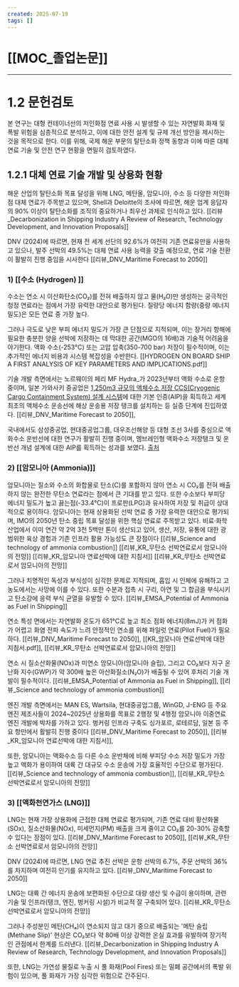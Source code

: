 ```yaml
---
created: 2025-07-19
tags: []
---
```

# [[MOC_졸업논문]]
---

# 1.2 문헌검토
본 연구는 대형 컨테이너선의 저인화점 연료 사용 시 발생할 수 있는 자연발화 화재 및 폭발 위험을 심층적으로 분석하고, 이에 대한 안전 설계 및 규제 개선 방안을 제시하는 것을 목적으로 한다. 이를 위해, 국제 해운 부문의 탈탄소화 정책 동향과 이에 따른 대체 연료 기술 및 안전 연구 현황을 면밀히 검토하였다.

## 1.2.1 대체 연료 기술 개발 및 상용화 현황
해운 산업의 탈탄소화 목표 달성을 위해 LNG, 메탄올, 암모니아, 수소 등 다양한 저인화점 대체 연료가 주목받고 있으며, Shell과 Deloitte의 조사에 따르면, 해운 업계 응답자의 90% 이상이 탈탄소화를 조직의 중요하거나 최우선 과제로 인식하고 있다. [[리뷰_Decarbonization in Shipping Industry A Review of Research, Technology Development, and Innovation Proposals]] 

DNV (2024)에 따르면, 현재 전 세계 선단의 92.6%가 여전히 기존 연료유만을 사용하고 있으나, 발주 선박의 49.5%는 대체 연료 사용 능력을 갖출 예정으로, 연료 기술 전환이 활발히 진행 중임을 시사한다 [[리뷰_DNV_Maritime Forecast to 2050]] 

### 1) [[수소 (Hydrogen) ]]
수소는 연소 시 이산화탄소(CO₂)를 전혀 배출하지 않고 물(H₂O)만 생성하는 궁극적인 청정 연료라는 점에서 가장 유력한 대안으로 평가된다. 질량당 에너지 함량(중량 에너지 밀도)은 모든 연료 중 가장 높다. 

그러나 극도로 낮은 부피 에너지 밀도가 가장 큰 단점으로 지적되며, 이는 장거리 항해에 필요한 충분한 양을 선박에 저장하는 데 막대한 공간(MGO의 16배)과 기술적 어려움을 야기한다. 액화 수소(-253°C) 또는 고압 압축(350-700 bar) 저장이 필수적이며, 이는 추가적인 에너지 비용과 시스템 복잡성을 수반한다. [[HYDROGEN ON BOARD SHIP A FIRST ANALYSIS OF KEY PARAMETERS AND IMPLICATIONS.pdf]]

기술 개발 측면에서는 노르웨이의 페리 MF Hydra_가 2023년부터 액화 수소로 운항 중이며, 일본 가와사키 중공업은 [1,250m3 규모의 액체수소 저장 CCS(Cryogenic Cargo Containment System) 설계 시스템](https://www.jsea.or.jp/wp_2022/wp-content/themes/nihon_senpaku/img/publications/sameij_2024/by-ship-type/Technology%20Development%20Trends.pdf)에 대한 기본 인증(AIP)을 획득하고 세계 최초의 액체수소 운송선에 해상 운송용 저장 탱크를 설치하는 등 실증 단계에 진입하였다. [[리뷰_DNV_Maritime Forecast to 2050]], 

국내에서도 삼성중공업, 현대중공업그룹, 대우조선해양 등 대형 조선 3사를 중심으로 액화수소 운반선에 대한 연구가 활발히 진행 중이며, 멤브레인형 액화수소 저장탱크 및 운반선 개념 설계에 대한 AIP를 획득하는 성과를 보였다. [출처](https://v.daum.net/v/20250211014014069)

### 2) [[암모니아 (Ammonia)]]
암모니아는 질소와 수소의 화합물로 탄소(C)를 포함하지 않아 연소 시 CO₂를 전혀 배출하지 않는 완전한 무탄소 연료라는 점에서 큰 기대를 받고 있다. 또한 수소보다 부피당 에너지 밀도가 높고 끓는점(-33.4°C)이 프로판(LPG)과 유사하여 저장 및 취급이 상대적으로 용이하다.  암모니아는 현재 상용화된 선박 연료 중 가장 유력한 대안으로 평가되며, IMO의 2050년 탄소 중립 목표 달성을 위한 핵심 연료로 주목받고 있다. 비료·화학 산업에서 이미 연간 약 2억 3천 5백만 톤이 생산되고 있어, 생산, 저장, 유통에 대한 광범위한 육상 경험과 기존 인프라 활용 가능성도 큰 장점이다  [[리뷰_Science and technology of ammonia combustion]]  [[리뷰_KR_무탄소 선박연료로서 암모니아의 전망]]  [[리뷰_KR_암모니아 연료선박에 대한 지침서]]  [[리뷰_KR_무탄소 선박연료로서 암모니아의 전망]]

그러나 치명적인 독성과 부식성이 심각한 문제로 지적되며, 흡입 시 인체에 유해하고 고농도에서는 사망에 이를 수 있다. 또한 수분과 접촉 시 구리, 아연 및 그 합금을 부식시키고 탄소강에 응력 부식 균열을 유발할 수 있다.    [[리뷰_EMSA_Potential of Ammonia as Fuel in Shipping]]

연소 특성 면에서는 자연발화 온도가 651°C로 높고 최소 점화 에너지(8mJ)가 커 점화가 어렵고 화염 전파 속도가 느려 안정적인 연소를 위해 파일럿 연료(Pilot Fuel)가 필요하다. [[리뷰_DNV_Maritime Forecast to 2050]], [[KR_암모니아 연료선박에 대한 지침서.pdf]], [[리뷰_KR_무탄소 선박연료로서 암모니아의 전망]]

연소 시 질소산화물(NOx)과 미연소 암모니아(암모니아 슬립), 그리고 CO₂보다 지구 온난화 지수(GWP)가 약 300배 높은 아산화질소(N₂O)가 배출될 수 있어 후처리 기술 개발이 필수적이다. [[리뷰_EMSA_Potential of Ammonia as Fuel in Shipping]], [[리뷰_Science and technology of ammonia combustion]]

엔진 개발 측면에서는 MAN ES, Wartsila, 현대중공업그룹, WinGD, J-ENG 등 주요 엔진 제조사들이 2024~2025년 상용화를 목표로 2행정 및 4행정 암모니아 이중연료 엔진 개발에 박차를 가하고 있다. 벙커링 인프라 구축도 싱가포르, 로테르담, 일본 등 주요 항만에서 활발히 진행 중이다  [[리뷰_DNV_Maritime Forecast to 2050]], [[리뷰_KR_암모니아 연료선박에 대한 지침서]], 

또한, 암모니아는 액화수소 등 다른 수소 운반체에 비해 부피당 수소 저장 밀도가 가장 높고 액화가 용이하여 대륙 간 대규모 수소 운송에 가장 효율적인 수단으로 평가된다. [[리뷰_Science and technology of ammonia combustion]], [[리뷰_KR_무탄소 선박연료로서 암모니아의 전망]]

### 3) [[액화천연가스 (LNG)]]
LNG는 현재 가장 상용화에 근접한 대체 연료로 평가되며, 기존 연료 대비 황산화물(SOx), 질소산화물(NOx), 미세먼지(PM) 배출을 크게 줄이고 CO₂를 20-30% 감축할 수 있다는 장점이 있다. [[리뷰_DNV_Maritime Forecast to 2050]], [[리뷰_KR_무탄소 선박연료로서 암모니아의 전망]]

DNV (2024)에 따르면, LNG 연료 추진 선박은 운항 선박의 6.7%, 주문 선박의 36%를 차지하며 여전히 인기를 유지하고 있다. [[리뷰_DNV_Maritime Forecast to 2050]]

LNG는 대륙 간 에너지 운송에 보편화된 수단으로 대량 생산 및 수급이 용이하며, 관련 기술 및 인프라(탱크, 엔진, 벙커링 시설)가 비교적 잘 구축되어 있다. [[리뷰_KR_무탄소 선박연료로서 암모니아의 전망]]

그러나 주성분인 메탄(CH₄)이 연소되지 않고 대기 중으로 배출되는 '메탄 슬립(Methane Slip)' 현상은 CO₂보다 약 80배 이상 강력한 온실 효과를 유발하여 장기적인 관점에서 한계를 드러낸다. [[리뷰_Decarbonization in Shipping Industry A Review of Research, Technology Development, and Innovation Proposals]]

또한, LNG는 가연성 물질로 누출 시 풀 화재(Pool Fires) 또는 밀폐 공간에서의 폭발 위험이 있으며, 풀 화재가 가장 심각한 위험으로 간주된다. 

